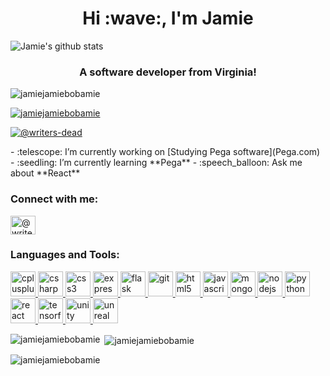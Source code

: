 <h1 align="center">Hi :wave:, I'm Jamie</h1>

![Jamie's github stats](https://github-readme-stats.vercel.app/api?username=jamiejamiebobamie&hide=stars&theme=tokyonight&count_private=true)
<h3 align="center">A software developer from Virginia!</h3>
<p align="left"> <img src="https://komarev.com/ghpvc/?username=jamiejamiebobamie&label=Profile%20views&color=0e75b6&style=flat" alt="jamiejamiebobamie" /> </p>
<p align="left"> <a href="https://github.com/ryo-ma/github-profile-trophy"><img src="https://github-profile-trophy.vercel.app/?username=jamiejamiebobamie" alt="jamiejamiebobamie" /></a> </p>
<p align="left"> <a href="https://twitter.com/@writers-dead" target="blank"><img src="https://img.shields.io/twitter/follow/@writers-dead?logo=twitter&style=for-the-badge" alt="@writers-dead" /></a> </p>
- :telescope: I’m currently working on [Studying Pega software](Pega.com)
- :seedling: I’m currently learning **Pega**
- :speech_balloon: Ask me about **React**
<h3 align="left">Connect with me:</h3>
<p align="left">
<a href="https://twitter.com/@writers-dead" target="blank"><img align="center" src="https://cdn.jsdelivr.net/npm/simple-icons@3.0.1/icons/twitter.svg" alt="@writers-dead" height="30" width="40" /></a>
</p>
<h3 align="left">Languages and Tools:</h3>
<p align="left"> <a href="https://www.w3schools.com/cpp/" target="_blank"> <img src="https://devicons.github.io/devicon/devicon.git/icons/cplusplus/cplusplus-original.svg" alt="cplusplus" width="40" height="40"/> </a> <a href="https://www.w3schools.com/cs/" target="_blank"> <img src="https://devicons.github.io/devicon/devicon.git/icons/csharp/csharp-original.svg" alt="csharp" width="40" height="40"/> </a> <a href="https://www.w3schools.com/css/" target="_blank"> <img src="https://devicons.github.io/devicon/devicon.git/icons/css3/css3-original-wordmark.svg" alt="css3" width="40" height="40"/> </a> <a href="https://expressjs.com" target="_blank"> <img src="https://devicons.github.io/devicon/devicon.git/icons/express/express-original-wordmark.svg" alt="express" width="40" height="40"/> </a> <a href="https://flask.palletsprojects.com/" target="_blank"> <img src="https://www.vectorlogo.zone/logos/pocoo_flask/pocoo_flask-icon.svg" alt="flask" width="40" height="40"/> </a> <a href="https://git-scm.com/" target="_blank"> <img src="https://www.vectorlogo.zone/logos/git-scm/git-scm-icon.svg" alt="git" width="40" height="40"/> </a> <a href="https://www.w3.org/html/" target="_blank"> <img src="https://devicons.github.io/devicon/devicon.git/icons/html5/html5-original-wordmark.svg" alt="html5" width="40" height="40"/> </a> <a href="https://developer.mozilla.org/en-US/docs/Web/JavaScript" target="_blank"> <img src="https://devicons.github.io/devicon/devicon.git/icons/javascript/javascript-original.svg" alt="javascript" width="40" height="40"/> </a> <a href="https://www.mongodb.com/" target="_blank"> <img src="https://devicons.github.io/devicon/devicon.git/icons/mongodb/mongodb-original-wordmark.svg" alt="mongodb" width="40" height="40"/> </a> <a href="https://nodejs.org" target="_blank"> <img src="https://devicons.github.io/devicon/devicon.git/icons/nodejs/nodejs-original-wordmark.svg" alt="nodejs" width="40" height="40"/> </a> <a href="https://www.python.org" target="_blank"> <img src="https://devicons.github.io/devicon/devicon.git/icons/python/python-original.svg" alt="python" width="40" height="40"/> </a> <a href="https://reactjs.org/" target="_blank"> <img src="https://devicons.github.io/devicon/devicon.git/icons/react/react-original-wordmark.svg" alt="react" width="40" height="40"/> </a> <a href="https://www.tensorflow.org" target="_blank"> <img src="https://www.vectorlogo.zone/logos/tensorflow/tensorflow-icon.svg" alt="tensorflow" width="40" height="40"/> </a> <a href="https://unity.com/" target="_blank"> <img src="https://www.vectorlogo.zone/logos/unity3d/unity3d-icon.svg" alt="unity" width="40" height="40"/> </a> <a href="https://unrealengine.com/" target="_blank"> <img src="https://raw.githubusercontent.com/kenangundogan/fontisto/036b7eca71aab1bef8e6a0518f7329f13ed62f6b/icons/svg/brand/unreal-engine.svg" alt="unreal" width="40" height="40"/> </a> </p>
<p><img align="left" src="https://github-readme-stats.vercel.app/api/top-langs?username=jamiejamiebobamie&show_icons=true&locale=en&layout=compact" alt="jamiejamiebobamie" /></p>
<p>&nbsp;<img align="center" src="https://github-readme-stats.vercel.app/api?username=jamiejamiebobamie&show_icons=true&locale=en" alt="jamiejamiebobamie" /></p>
<p><img align="center" src="https://github-readme-streak-stats.herokuapp.com/?user=jamiejamiebobamie&" alt="jamiejamiebobamie" /></p>
